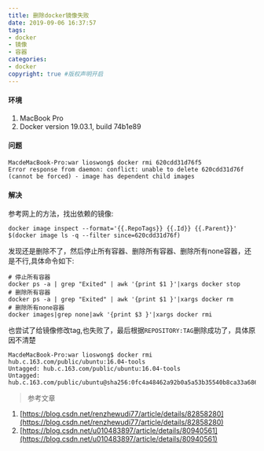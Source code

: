 ```yaml
---
title: 删除docker镜像失败
date: 2019-09-06 16:37:57
tags:
- docker
- 镜像
- 容器
categories:
- docker   
copyright: true #版权声明开启    
---
```


#### 环境
1. MacBook Pro
2. Docker version 19.03.1, build 74b1e89

#### 问题  
```
MacdeMacBook-Pro:war lioswong$ docker rmi 620cdd31d76f5
Error response from daemon: conflict: unable to delete 620cdd31d76f (cannot be forced) - image has dependent child images
```

#### 解决  
参考网上的方法，找出依赖的镜像:
```
docker image inspect --format='{{.RepoTags}} {{.Id}} {{.Parent}}' $(docker image ls -q --filter since=620cdd31d76f)
```
发现还是删除不了，然后停止所有容器、删除所有容器、删除所有none容器，还是不行,具体命令如下:
```
# 停止所有容器
docker ps -a | grep "Exited" | awk '{print $1 }'|xargs docker stop
# 删除所有容器
docker ps -a | grep "Exited" | awk '{print $1 }'|xargs docker rm
# 删除所有none容器
docker images|grep none|awk '{print $3 }'|xargs docker rmi
```
也尝试了给镜像修改tag,也失败了，最后根据``REPOSITORY:TAG``删除成功了，具体原因不清楚
```
MacdeMacBook-Pro:war lioswong$ docker rmi hub.c.163.com/public/ubuntu:16.04-tools
Untagged: hub.c.163.com/public/ubuntu:16.04-tools
Untagged: hub.c.163.com/public/ubuntu@sha256:0fc4a48462a92b0a5a53b35540b8ca33a68606c6cd23c21df54c5f54bccbf33a
```

> 参考文章  

1. [https://blog.csdn.net/renzhewudi77/article/details/82858280](https://blog.csdn.net/renzhewudi77/article/details/82858280)  
2. [https://blog.csdn.net/u010483897/article/details/80940561](https://blog.csdn.net/u010483897/article/details/80940561)
